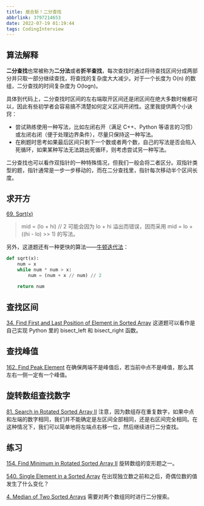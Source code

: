 ```yaml
---
title: 居合斩！二分查找
abbrlink: 3797214653
date: 2022-07-19 01:19:44
tags: CodingInterview
---
```

## 算法解释
**二分查找**也常被称为**二分法**或者**折半查找**，每次查找时通过将待查找区间分成两部分并只取一部分继续查找，将查找的复杂度大大减少。对于一个长度为 O(n) 的数组，二分查找的时间复杂度为 O(logn)。

具体到代码上，二分查找时区间的左右端取开区间还是闭区间在绝大多数时候都可以，因此有些初学者会容易搞不清楚如何定义区间开闭性。这里我提供两个小诀窍：
- 尝试熟练使用一种写法，比如左闭右开（满足 C++、Python 等语言的习惯）或左闭右闭（便于处理边界条件），尽量只保持这一种写法。
- 在刷题时思考如果最后区间只剩下一个数或者两个数，自己的写法是否会陷入死循环，如果某种写法无法跳出死循环，则考虑尝试另一种写法。

二分查找也可以看作双指针的一种特殊情况，但我们一般会将二者区分。双指针类型的题，指针通常是一步一步移动的，而在二分查找里，指针每次移动半个区间长度。

## 求开方
[69. Sqrt(x)](https://leetcode.com/problems/sqrtx/)
> mid = (lo + hi) // 2 可能会因为 lo + hi 溢出而错误，因而采用 mid = lo + ((hi - lo) >> 1) 的写法。

另外，这道题还有一种更快的算法——[牛顿迭代法](https://en.wikipedia.org/wiki/Newton%27s_method)：
```python
def sqrt(x):
    num = x
    while num * num > x:
        num = (num + x // num) // 2
    
    return num
```
<!--more-->

## 查找区间
[34. Find First and Last Position of Element in Sorted Array](https://leetcode.com/problems/find-first-and-last-position-of-element-in-sorted-array/)
这道题可以看作是自己实现 Python 里的 bisect_left 和 bisect_right 函数。

## 查找峰值
[162. Find Peak Element](https://leetcode.com/problems/find-peak-element/)
在确保两端不是峰值后，若当前中点不是峰值，那么其左右一侧一定有一个峰值。

## 旋转数组查找数字
[81. Search in Rotated Sorted Array II](https://leetcode.com/problems/search-in-rotated-sorted-array-ii/)
注意，因为数组存在重复数字，如果中点和左端的数字相同，我们并不能确定是左区间全部相同，还是右区间完全相同。在这种情况下，我们可以简单地将左端点右移一位，然后继续进行二分查找。

## 练习
[154. Find Minimum in Rotated Sorted Array II](https://leetcode.com/problems/find-minimum-in-rotated-sorted-array-ii/)
旋转数组的变形题之一。

[540. Single Element in a Sorted Array](https://leetcode.com/problems/single-element-in-a-sorted-array/)
在出现独立数之前和之后，奇偶位数的值发生了什么变化？

[4. Median of Two Sorted Arrays](https://leetcode.com/problems/median-of-two-sorted-arrays/)
需要对两个数组同时进行二分搜索。
